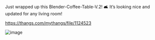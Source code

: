 Just wrapped up this Blender-Coffee-Table-V.2! 🛋️ It’s looking nice and updated for any living room!

https://thangs.com/mythangs/file/1124523

![image](https://github.com/user-attachments/assets/9a4a060a-81cb-4dc5-9533-eee3bbac9fdb)
